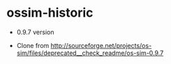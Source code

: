 ossim-historic
==============

* 0.9.7  version

* Clone from http://sourceforge.net/projects/os-sim/files/deprecated__check_readme/os-sim-0.9.7

